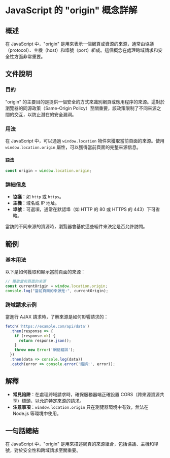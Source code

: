 <!--
Meta Description: # JavaScript 的 "origin" 概念詳解 ## 概述 在 JavaScript 中，"origin" 是用來表示一個網頁或資源的來源，通常由協議（protocol）、主機（host）和埠號（port）組成。這個概念在處理跨域請求和安全性方面非常重要。 ## 文件說明 ### 目的 "...
Meta Keywords: origin, javascript, window, location, error
-->

# JavaScript 的 "origin" 概念詳解

## 概述
在 JavaScript 中，"origin" 是用來表示一個網頁或資源的來源，通常由協議（protocol）、主機（host）和埠號（port）組成。這個概念在處理跨域請求和安全性方面非常重要。

## 文件說明
### 目的
"origin" 的主要目的是提供一個安全的方式來識別網頁或應用程序的來源。這對於瀏覽器的同源政策（Same-Origin Policy）至關重要，該政策限制了不同來源之間的交互，以防止潛在的安全漏洞。

### 用法
在 JavaScript 中，可以通過 `window.location` 物件來獲取當前頁面的來源。使用 `window.location.origin` 屬性，可以獲得當前頁面的完整來源信息。

#### 語法
```javascript
const origin = window.location.origin;
```

### 詳細信息
- **協議**：如 `http` 或 `https`。
- **主機**：域名或 IP 地址。
- **埠號**：可選項，通常在默認埠（如 HTTP 的 80 或 HTTPS 的 443）下可省略。

當訪問不同來源的資源時，瀏覽器會基於這些組件來決定是否允許訪問。

## 範例
### 基本用法
以下是如何獲取和顯示當前頁面的來源：

```javascript
// 獲取當前頁面的來源
const currentOrigin = window.location.origin;
console.log("當前頁面的來源是:", currentOrigin);
```

### 跨域請求示例
當進行 AJAX 請求時，了解來源是如何影響請求的：

```javascript
fetch('https://example.com/api/data')
  .then(response => {
    if (response.ok) {
      return response.json();
    }
    throw new Error('網絡錯誤');
  })
  .then(data => console.log(data))
  .catch(error => console.error('錯誤:', error));
```

## 解釋
- **常見陷阱**：在處理跨域請求時，確保服務器端正確設置 CORS（跨來源資源共享）標頭，以允許特定來源的請求。
- **注意事項**：`window.location.origin` 只在瀏覽器環境中有效，無法在 Node.js 等環境中使用。

## 一句話總結
在 JavaScript 中，"origin" 是用來描述網頁的來源組合，包括協議、主機和埠號，對於安全性和跨域請求至關重要。